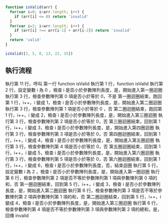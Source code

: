 ``` js
function isValid(arr) {
  for(var i=0; i<arr.length; i++) {
    if (arr[i] <= 0) return 'invalid'
  }
  for(var i=2; i<arr.length; i++) {
    if (arr[i] !== arr[i-1] + arr[i-2]) return 'invalid'
  }
  return 'valid'
}

isValid([3, 5, 8, 13, 22, 35])
```

## 執行流程
執行第 11 行，呼叫 第一行 function isValid
執行第 1 行，function isValid
執行第 2 行，設定變數 i 為 0 ，檢查 i 是否小於參數陣列長度，是，開始進入第一圈迴圈
執行第 3 行，檢查參數陣列第 0 項是否小於等於 0，不是
第一圈迴圈結束，跑回第 1 行，i++，i 變成 1，檢查 i 是否小於參數陣列長度，是，開始進入第二圈迴圈
執行第 3 行，檢查參數陣列第 1 項是否小於等於 0 ，否
第二圈迴圈結束，跑回第 1 行，i++，i 變成 2，檢查 i 是否小於參數陣列長度，是，開始進入第三圈迴圈
執行第 3 行，檢查參數陣列第 2 項是否小於等於 0，否
第三圈迴圈結束，回到第 1 行，i++，i 變成 3，檢查 i 是否小於參數陣列長度，是，開始進入第四圈迴圈
執行第 3 行，檢查參數陣列第 3 項是否小於等於 0，否
第四圈迴圈結束，回到第 1 行，i++，i 變成 4，檢查 i 是否小於參數陣列長度，是，開始進入第五圈迴圈
執行第 3 行，檢查參數陣列第 4 項是否小於等於 0，否
第五圈迴圈結束，回到第 1 行，i++，i 變成 5，檢查 i 是否小於參數陣列長度，是，開始進入第六圈迴圈
執行第 3 行，檢查參數陣列第 5 項是否小於等於 0，否
第六圈迴圈結束，回到第 1 行，i++，i 變成 6，檢查 i 是否小於參數陣列長度，否，結束迴圈
執行第 5 行，設定變數 i 為 2 ，檢查 i 是否小於參數陣列長度，是，開始進入第一圈迴圈
執行第 6 行，檢查參數陣列第 2 項是否不等於參數陣列第 1 項與參數陣列第 0 項的和，否
第一圈迴圈結束，回到第 5 行，i++，i 變成 3，檢查 i 是否小於參數陣列長度，是，開始進入第二圈迴圈
執行第 6 行，檢查參數陣列第 3 項是否不等於參數陣列第 2 項與參數陣列第 1 項的和，否
第二圈迴圈結束，回到第 5 行，i++，i 變成 4，檢查 i 是否小於參數陣列長度，是，開始進入第三圈迴圈
執行第 6 行，檢查參數陣列第 4 項是否不等於參數陣列第 3 項與參數陣列第 2 項的總和，是，回傳 invalid
